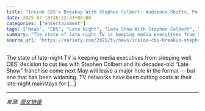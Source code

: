 ```yaml
---
title: "Inside CBS’s Breakup With Stephen Colbert: Audience Shifts, Political Humor Made Unsustainable Mix"
date: 2025-07-18T18:22:43+08:00
categories: ["entertainment"]
tags: ["News", "CBS", "Late Night", "Late Show With Stephen Colbert", "Stephen Colbert"]
summary: "The state of late-night TV is keeping media executives from sleeping well. CBS&#8217; decision to cut ties with Stephen Colbert and its decades-old &#8220;Late Show&#8221; franchise come next May will"
source_url: "https://variety.com/2025/tv/news/inside-cbs-breakup-stephen-colbert-late-night-audience-1236464740/"
---
```


The state of late-night TV is keeping media executives from sleeping well. CBS&#8217; decision to cut ties with Stephen Colbert and its decades-old &#8220;Late Show&#8221; franchise come next May will leave a major hole in the format &#8212; but one that has been widening. TV networks have been cutting costs at their late-night mainstays for [&#8230;]

---

*来源: [原文链接](https://variety.com/2025/tv/news/inside-cbs-breakup-stephen-colbert-late-night-audience-1236464740/)*
